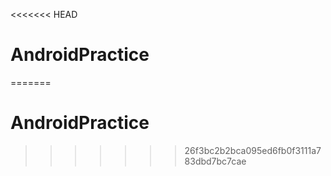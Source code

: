<<<<<<< HEAD
# AndroidPractice
=======
# AndroidPractice
>>>>>>> 26f3bc2b2bca095ed6fb0f3111a783dbd7bc7cae
